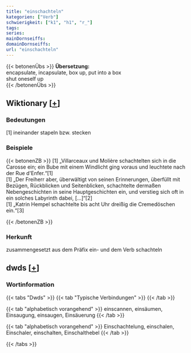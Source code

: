```yaml
---
title: "einschachteln"
kategorien: ["Verb"]
schwierigkeit: ["k1", "h1", "r_"]
tags:
series:
mainDornseiffs:
domainDornseiffs:
url: "einschachteln"
---
```


{{< betonenÜbs >}}
**Übersetzung:**  
encapsulate, incapsulate, box up, put into a box  
shut oneself up  
{{< /betonenÜbs >}}

## Wiktionary [[+](https://de.wiktionary.org/wiki/einschachteln)]

### Bedeutungen
[1]  ineinander stapeln bzw. stecken  

### Beispiele
{{< betonenZB >}}
[1] „Villarceaux und Molière schachtelten sich in die Carosse ein; ein Bube mit einem Windlicht ging voraus und leuchtete nach der Rue d'Enfer.“[1]  
[1] „Der Freiherr aber, überwältigt von seinen Erinnerungen, überfüllt mit Bezügen, Rückblicken und Seitenblicken, schachtelte dermaßen Nebengeschichten in seine Hauptgeschichten ein, und verstieg sich oft in ein solches Labyrinth dabei, […]“[2]  
[1] „Katrin Hempel schachtelte bis acht Uhr dreißig die Cremedöschen ein.“[3]  

{{< /betonenZB >}}
### Herkunft
zusammengesetzt aus dem Präfix ein- und dem Verb schachteln  



## dwds [[+](https://www.dwds.de/wb/einschachteln)]

### Wortinformation
{{< tabs "Dwds" >}}
{{< tab "Typische Verbindungen" >}}
{{< /tab >}}

{{< tab "alphabetisch vorangehend" >}}
einscannen, einsäumen, Einsaugung, einsaugen, Einsäuerung
{{< /tab >}}

{{< tab "alphabetisch vorangehend" >}}
Einschachtelung, einschalen, Einschaler, einschalten, Einschalthebel
{{< /tab >}}

{{< /tabs >}}

